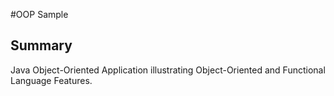 #OOP Sample

## Summary
Java Object-Oriented Application illustrating Object-Oriented and Functional Language Features.